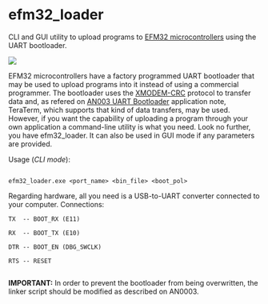 # efm32_loader
CLI and GUI utility to upload programs to [EFM32 microcontrollers](http://www.silabs.com/products/mcu/Pages/32-bit-microcontrollers.aspx) using the UART bootloader.

![](https://github.com/cidadao/efm32_loader/blob/master/efm32_loader_winscr.png)

EFM32 microcontrollers have a factory programmed UART bootloader that may be used to upload programs into it instead of using a commercial programmer. The bootloader uses the [XMODEM-CRC](http://www.amulettechnologies.com/index.php/welcome/xmodem-crc) protocol to transfer data and, as refered on [AN003 UART Bootloader](http://www.silabs.com/Support%20Documents/TechnicalDocs/AN0003.pdf) application note, TeraTerm, which supports that kind of data transfers, may be used. However, if you want the capability of uploading a program through your own application a command-line utility is what you need. Look no further, you have efm32_loader. It can also be used in GUI mode if any parameters are provided.

Usage (*CLI mode*):
<p>
<code>
efm32_loader.exe &ltport_name&gt &ltbin_file&gt &ltboot_pol&gt
</code>
</p>

Regarding hardware, all you need is a USB-to-UART converter connected to your computer. Connections:

<pre><code>TX  -- BOOT_RX (E11)<br>
RX  -- BOOT_TX (E10)<br>
DTR -- BOOT_EN (DBG_SWCLK)<br>
RTS -- RESET<br>
</code></pre>

**IMPORTANT:** In order to prevent the bootloader from being overwritten, the linker script should be modified as described on AN0003.





